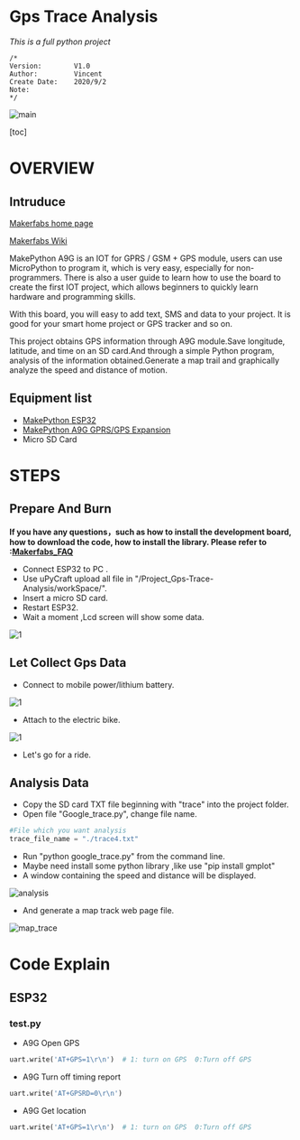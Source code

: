 # Gps Trace Analysis

*This is a full python project*

```
/*
Version:		V1.0
Author:			Vincent
Create Date:	2020/9/2
Note:
*/
```

![main](md_pic/main.jpg)

[toc]

# OVERVIEW



## Intruduce

[Makerfabs home page](https://www.makerfabs.com/)

[Makerfabs Wiki](https://makerfabs.com/wiki/index.php?title=Main_Page)

MakePython A9G is an IOT for GPRS / GSM + GPS module, users can use MicroPython to program it, which is very easy, especially for non-programmers. There is also a user guide to learn how to use the board to create the first IOT project, which allows beginners to quickly learn hardware and programming skills.

With this board, you will easy to add text, SMS and data to your project. It is good for your smart home project or GPS tracker and so on.

This project obtains GPS information through A9G module.Save longitude, latitude, and time on an SD card.And through a simple Python program, analysis of the information obtained.Generate a map trail and graphically analyze the speed and distance of motion.



## Equipment list

- [MakePython ESP32](https://www.makerfabs.com/makepython-esp32.html)
- [MakePython A9G GPRS/GPS Expansion](https://www.makerfabs.com/makepython-a9g-gprs-gps-shield.html)
- Micro SD Card



# STEPS

## Prepare And Burn

**If you have any questions，such as how to install the development board, how to download the code, how to install the library. Please refer to :[Makerfabs_FAQ](https://github.com/Makerfabs/Makerfabs_FAQ)**

- Connect ESP32 to PC .
- Use uPyCraft upload all file in "/Project_Gps-Trace-Analysis/workSpace/".
- Insert a micro SD card.
- Restart ESP32.
- Wait a moment ,Lcd screen will show some data.

![1](md_pic/2.jpg)

## Let Collect Gps Data

- Connect to mobile power/lithium battery.

![1](md_pic/1.jpg)

- Attach to the electric bike.

![1](md_pic/3.jpg)

- Let's go for a ride.

## Analysis Data

- Copy the SD card TXT file beginning with "trace" into the project folder.
- Open file "Google_trace.py",  change file name.

```python
#File which you want analysis
trace_file_name = "./trace4.txt"
```

- Run "python google_trace.py" from the command line.
- Maybe need install some python library ,like use "pip install gmplot"
- A window containing the speed and distance will be displayed.

![analysis](md_pic/analysis.jpg)

- And generate a map track web page file.

![map_trace](md_pic/map_trace.jpg)



# Code Explain

## ESP32

### test.py

- A9G Open GPS

```python
uart.write('AT+GPS=1\r\n')  # 1: turn on GPS  0:Turn off GPS
```
- A9G Turn off timing report

```python
uart.write('AT+GPSRD=0\r\n')
```
- A9G Get location

```python
uart.write('AT+GPS=1\r\n')  # 1: turn on GPS  0:Turn off GPS
```

